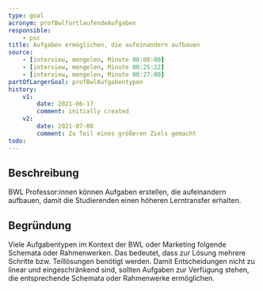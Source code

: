 ```yaml
---
type: goal
acronym: profBwlfortlaufendeAufgaben
responsible: 
    - psc
title: Aufgaben ermöglichen, die aufeinandern aufbauen
source:
    - [interview, mengelen, Minute 00:08:00]
    - [interview, mengelen, Minute 00:25:22]
    - [interview, mengelen, Minute 00:27:00]
partOfLargerGoal: profBwlAufgabentypen
history:
    v1:
        date: 2021-06-17
        comment: initially created
    v2:
        date: 2021-07-08
        comment: Zu Teil eines größeren Ziels gemacht
todo: 
---
```


## Beschreibung

BWL Professor:innen können Aufgaben erstellen, die aufeinandern aufbauen, damit die Studierenden einen höheren Lerntransfer erhalten.

## Begründung

Viele Aufgabentypen im Kontext der BWL oder Marketing folgende Schemata oder Rahmenwerken. Das bedeutet, dass zur Lösung mehrere Schritte bzw. Teillösungen benötigt werden. Damit Entscheidungen nicht zu linear und eingeschränkend sind, sollten Aufgaben zur Verfügung stehen, die entsprechende Schemata oder Rahmenwerke ermöglichen.